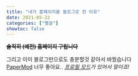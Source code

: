 ```yaml
---
title: "내가 홈페이지를 블로그로 한 이유"
date: 2021-05-22
categories: ["뻘글"]
showtoc: false
---
```


~~**솔직히 (예전) 홈페이지 구립니다**~~

그리고 이미 블로그만으로도 충분할것 같아서 바꿨습니다\
[PaperMod](https://github.com/adityatelange/hugo-PaperMod) 너무 좋아요.. *[프로필 모드](https://github.com/adityatelange/hugo-PaperMod/wiki/Features#profile-mode)가 있어서 말이죠!*
